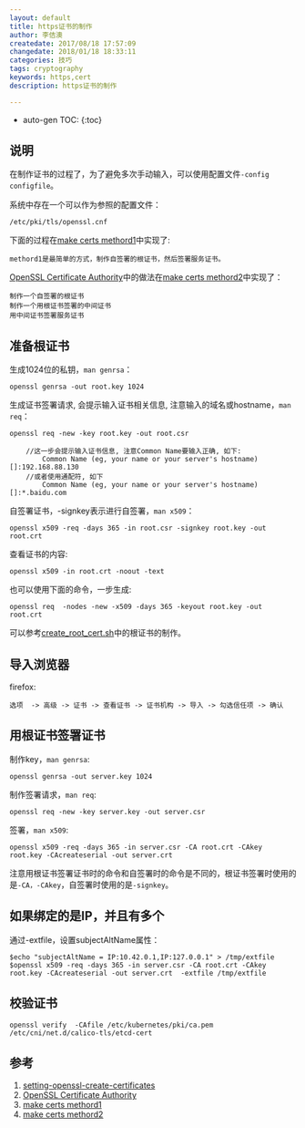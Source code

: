 ```yaml
---
layout: default
title: https证书的制作
author: 李佶澳
createdate: 2017/08/18 17:57:09
changedate: 2018/01/18 18:33:11
categories: 技巧
tags: cryptography
keywords: https,cert
description: https证书的制作

---
```


* auto-gen TOC:
{:toc}

## 说明

在制作证书的过程了，为了避免多次手动输入，可以使用配置文件`-config configfile`。

系统中存在一个可以作为参照的配置文件：

	/etc/pki/tls/openssl.cnf

下面的过程在[make certs methord1][3]中实现了:

	methord1是最简单的方式，制作自签署的根证书，然后签署服务证书。

[OpenSSL Certificate Authority][4]中的做法在[make certs methord2][4]中实现了：

	制作一个自签署的根证书
	制作一个用根证书签署的中间证书
	用中间证书签署服务证书

## 准备根证书 

生成1024位的私钥，`man genrsa`：

	openssl genrsa -out root.key 1024               

生成证书签署请求, 会提示输入证书相关信息, 注意输入的域名或hostname，`man req`：

	openssl req -new -key root.key -out root.csr
	
	    //这一步会提示输入证书信息, 注意Common Name要输入正确, 如下:
	        Common Name (eg, your name or your server's hostname) []:192.168.88.130
	    //或者使用通配符, 如下
	        Common Name (eg, your name or your server's hostname) []:*.baidu.com

自签署证书，-signkey表示进行自签署，`man x509`：

	openssl x509 -req -days 365 -in root.csr -signkey root.key -out root.crt

查看证书的内容:

	openssl x509 -in root.crt -noout -text

也可以使用下面的命令，一步生成:

	openssl req  -nodes -new -x509 -days 365 -keyout root.key -out root.crt

可以参考[create_root_cert.sh][1]中的根证书的制作。

## 导入浏览器

firefox:

	选项  -> 高级 -> 证书 -> 查看证书 -> 证书机构 -> 导入 -> 勾选信任项 -> 确认

## 用根证书签署证书

制作key，`man genrsa`:

	openssl genrsa -out server.key 1024               

制作签署请求，`man req`:

	openssl req -new -key server.key -out server.csr

签署，`man x509`:

	openssl x509 -req -days 365 -in server.csr -CA root.crt -CAkey root.key -CAcreateserial -out server.crt

注意用根证书签署证书时的命令和自签署时的命令是不同的，根证书签署时使用的是`-CA，-CAkey`，自签署时使用的是`-signkey`。

## 如果绑定的是IP，并且有多个

通过-extfile，设置subjectAltName属性：

	$echo "subjectAltName = IP:10.42.0.1,IP:127.0.0.1" > /tmp/extfile
	$openssl x509 -req -days 365 -in server.csr -CA root.crt -CAkey root.key -CAcreateserial -out server.crt  -extfile /tmp/extfile

## 校验证书

	openssl verify  -CAfile /etc/kubernetes/pki/ca.pem /etc/cni/net.d/calico-tls/etcd-cert

## 参考

1. [setting-openssl-create-certificates][1]
2. [OpenSSL Certificate Authority][2]
3. [make certs methord1][3]
4. [make certs methord2][4]

[1]: http://www.flatmtn.com/article/setting-openssl-create-certificates  "setting-openssl-create-certificates"
[2]: https://jamielinux.com/docs/openssl-certificate-authority/index.html  "OpenSSL Certificate Authority"
[3]: https://github.com/lijiaocn/https-certs/tree/master/methord1  "make certs methord1"
[4]: https://github.com/lijiaocn/https-certs/tree/master/methord2  "make certs methord2"
